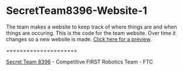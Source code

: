 SecretTeam8396-Website-1
=====================

The team makes a website to keep track of where things are and when things are occuring. This is the code for the team website. Over time it changes so a new website is made. [Click here for a preview](http://ftc-team-8396-secretteam.github.io/SecretTeam8396-Website-1/).

=====================

[Secret Team 8396](ftc8396.tpaarobotics.com) - Competitive FIRST Robotics Team - FTC
